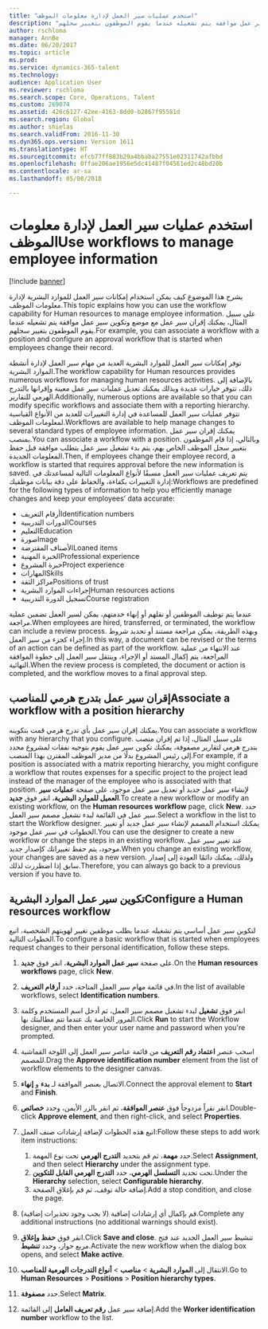 ```yaml
---
title: "استخدم عمليات سير العمل لإدارة معلومات الموظف"
description: "يشرح هذا الموضوع كيف يمكن استخدام إمكانات سير العمل للموارد البشرية لإدارة معلومات الموظف. على سبيل المثال، يمكنك إقران سير عمل مع موضع وتكوين سير عمل موافقة يتم تشغيله عندما يقوم الموظفون بتغيير سجلهم."
author: rschloma
manager: AnnBe
ms.date: 06/20/2017
ms.topic: article
ms.prod: 
ms.service: dynamics-365-talent
ms.technology: 
audience: Application User
ms.reviewer: rschloma
ms.search.scope: Core, Operations, Talent
ms.custom: 269074
ms.assetid: 426c6127-42ee-4163-8dd0-b2867f95581d
ms.search.region: Global
ms.author: shielas
ms.search.validFrom: 2016-11-30
ms.dyn365.ops.version: Version 1611
ms.translationtype: HT
ms.sourcegitcommit: efcb77ff883b29a4bbaba27551e02311742afbbd
ms.openlocfilehash: 0ffae206ae1956e5dc41487f04561ed2c48bd20b
ms.contentlocale: ar-sa
ms.lasthandoff: 05/08/2018

---
```


# <a name="use-workflows-to-manage-employee-information"></a><span data-ttu-id="ac691-104">استخدم عمليات سير العمل لإدارة معلومات الموظف</span><span class="sxs-lookup"><span data-stu-id="ac691-104">Use workflows to manage employee information</span></span>

[!include [banner](includes/banner.md)]

<span data-ttu-id="ac691-105">يشرح هذا الموضوع كيف يمكن استخدام إمكانات سير العمل للموارد البشرية لإدارة معلومات الموظف.</span><span class="sxs-lookup"><span data-stu-id="ac691-105">This topic explains how you can use the workflow capability for Human resources to manage employee information.</span></span> <span data-ttu-id="ac691-106">على سبيل المثال، يمكنك إقران سير عمل مع موضع وتكوين سير عمل موافقة يتم تشغيله عندما يقوم الموظفون بتغيير سجلهم.</span><span class="sxs-lookup"><span data-stu-id="ac691-106">For example, you can associate a workflow with a position and configure an approval workflow that is started when employees change their record.</span></span>

<span data-ttu-id="ac691-107">توفر إمكانات سير العمل للموارد البشرية العديد من مهام سير العمل لإدارة أنشطة الموارد البشرية.</span><span class="sxs-lookup"><span data-stu-id="ac691-107">The workflow capability for Human resources provides numerous workflows for managing human resources activities.</span></span> <span data-ttu-id="ac691-108">بالإضافة إلى ذلك، تتوفر خيارات عديدة وبذلك يمكنك تعديل عمليات سير عمل معينة وإقرانها بالتدرج الهرمي للتقارير.</span><span class="sxs-lookup"><span data-stu-id="ac691-108">Additionally, numerous options are available so that you can modify specific workflows and associate them with a reporting hierarchy.</span></span> <span data-ttu-id="ac691-109">تتوفر عمليات سير العمل للمساعدة في إدارة التغييرات للعديد من الأنواع القياسية لمعلومات الموظف.</span><span class="sxs-lookup"><span data-stu-id="ac691-109">Workflows are available to help manage changes to several standard types of employee information.</span></span> <span data-ttu-id="ac691-110">يمكنك إقران سير عمل بمنصب.</span><span class="sxs-lookup"><span data-stu-id="ac691-110">You can associate a workflow with a position.</span></span> <span data-ttu-id="ac691-111">وبالتالي، إذا قام الموظفون بتغيير سجل الموظف الخاص بهم، يتم بدء تشغيل سير عمل يتطلب موافقة قبل حفظ المعلومات الجديدة.</span><span class="sxs-lookup"><span data-stu-id="ac691-111">Then, if employees change their employee record, a workflow is started that requires approval before the new information is saved.</span></span> <span data-ttu-id="ac691-112">يتم تعريف عمليات سير العمل مسبقًا لأنواع المعلومات التالية لمساعدتك في إدارة التغييرات بكفاءة، والحفاظ على دقة بيانات موظفيك:</span><span class="sxs-lookup"><span data-stu-id="ac691-112">Workflows are predefined for the following types of information to help you efficiently manage changes and keep your employees’ data accurate:</span></span>

-   <span data-ttu-id="ac691-113">أرقام التعريف</span><span class="sxs-lookup"><span data-stu-id="ac691-113">Identification numbers</span></span>
-   <span data-ttu-id="ac691-114">الدورات التدريبية</span><span class="sxs-lookup"><span data-stu-id="ac691-114">Courses</span></span>
-   <span data-ttu-id="ac691-115">التعليم</span><span class="sxs-lookup"><span data-stu-id="ac691-115">Education</span></span>
-   <span data-ttu-id="ac691-116">صورة</span><span class="sxs-lookup"><span data-stu-id="ac691-116">Image</span></span>
-   <span data-ttu-id="ac691-117">الأصناف المقترضة</span><span class="sxs-lookup"><span data-stu-id="ac691-117">Loaned items</span></span>
-   <span data-ttu-id="ac691-118">الخبرة المهنية</span><span class="sxs-lookup"><span data-stu-id="ac691-118">Professional experience</span></span>
-   <span data-ttu-id="ac691-119">خبرة المشروع</span><span class="sxs-lookup"><span data-stu-id="ac691-119">Project experience</span></span>
-   <span data-ttu-id="ac691-120">المهارات</span><span class="sxs-lookup"><span data-stu-id="ac691-120">Skills</span></span>
-   <span data-ttu-id="ac691-121">مراكز الثقة</span><span class="sxs-lookup"><span data-stu-id="ac691-121">Positions of trust</span></span>
-   <span data-ttu-id="ac691-122">إجراءات الموارد البشرية</span><span class="sxs-lookup"><span data-stu-id="ac691-122">Human resources actions</span></span>
-   <span data-ttu-id="ac691-123">تسجيل الدورة التدريبية</span><span class="sxs-lookup"><span data-stu-id="ac691-123">Course registration</span></span>

<span data-ttu-id="ac691-124">عندما يتم توظيف الموظفين أو نقلهم أو إنهاء خدمتهم، يمكن لسير العمل تضمين عملية مراجعة.</span><span class="sxs-lookup"><span data-stu-id="ac691-124">When employees are hired, transferred, or terminated, the workflow can include a review process.</span></span> <span data-ttu-id="ac691-125">وبهذه الطريقة، يمكن مراجعة مستند أو تحديد شروط إجراء كجزء من سير العمل.</span><span class="sxs-lookup"><span data-stu-id="ac691-125">In this way, a document can be revised or the terms of an action can be defined as part of the workflow.</span></span> <span data-ttu-id="ac691-126">عند الانتهاء من عملية المراجعة، يتم إكمال المستد أو الإجراء، وينتقل سير العمل إلى خطوة الموافقة النهائية.</span><span class="sxs-lookup"><span data-stu-id="ac691-126">When the review process is completed, the document or action is completed, and the workflow moves to a final approval step.</span></span>

## <a name="associate-a-workflow-with-a-position-hierarchy"></a><span data-ttu-id="ac691-127">إقران سير عمل بتدرج هرمي للمناصب</span><span class="sxs-lookup"><span data-stu-id="ac691-127">Associate a workflow with a position hierarchy</span></span>
<span data-ttu-id="ac691-128">يمكنك إقران سير عمل بأي تدرج هرمي قمت بتكوينه.</span><span class="sxs-lookup"><span data-stu-id="ac691-128">You can associate a workflow with any hierarchy that you configure.</span></span> <span data-ttu-id="ac691-129">على سبيل المثال، إذا تم إقران منصب بتدرج هرمي لتقارير مصفوفة، يمكنك تكوين سير عمل يقوم بتوجيه نفقات لمشروع محدد إلى رئيس المشروع بدلًا من مدير الموظف المقترن بهذا المنصب.</span><span class="sxs-lookup"><span data-stu-id="ac691-129">For example, if a position is associated with a matrix reporting hierarchy, you might configure a workflow that routes expenses for a specific project to the project lead instead of the manager of the employee who is associated with that position.</span></span> <span data-ttu-id="ac691-130">لإنشاء سير عمل جديد أو تعديل سير عمل موجود، على صفحة **عمليات سير العميل للموارد البشرية**، انقر فوق **جديد**.</span><span class="sxs-lookup"><span data-stu-id="ac691-130">To create a new workflow or modify an existing workflow, on the **Human resources workflow** page, click **New**.</span></span> <span data-ttu-id="ac691-131">حدد سير عمل في القائمة لبدء تشغيل مصمم سير العمل.</span><span class="sxs-lookup"><span data-stu-id="ac691-131">Select a workflow in the list to start the Workflow designer.</span></span> <span data-ttu-id="ac691-132">يمكنك استخدام المصمم لإنشاء سير عمل جديد أو تغيير الخطوات في سير عمل موجود.</span><span class="sxs-lookup"><span data-stu-id="ac691-132">You can use the designer to create a new workflow or change the steps in an existing workflow.</span></span> <span data-ttu-id="ac691-133">عند تغيير سير عمل موجود، يتم حفظ تغييراتك كإصدار جديد.</span><span class="sxs-lookup"><span data-stu-id="ac691-133">When you change an existing workflow, your changes are saved as a new version.</span></span> <span data-ttu-id="ac691-134">ولذلك، يمكنك دائمًا العودة إلى إصدار سابق إذا اضطررت لذلك.</span><span class="sxs-lookup"><span data-stu-id="ac691-134">Therefore, you can always go back to a previous version if you have to.</span></span>

## <a name="configure-a-human-resources-workflow"></a><span data-ttu-id="ac691-135">تكوين سير عمل الموارد البشرية</span><span class="sxs-lookup"><span data-stu-id="ac691-135">Configure a Human resources workflow</span></span>
<span data-ttu-id="ac691-136">لتكوين سير عمل أساسي يتم تشغيله عندما يطلب موظفين تغيير لهويتهم الشخصية، اتبع الخطوات التالية.</span><span class="sxs-lookup"><span data-stu-id="ac691-136">To configure a basic workflow that is started when employees request changes to their personal identification, follow these steps.</span></span>

1.  <span data-ttu-id="ac691-137">على صفحة **سير عمل الموارد البشرية**، انقر فوق **جديد**.</span><span class="sxs-lookup"><span data-stu-id="ac691-137">On the **Human resources workflows** page, click **New**.</span></span>
2.  <span data-ttu-id="ac691-138">في قائمة مهام سير العمل المتاحة، حدد **أرقام التعريف**.</span><span class="sxs-lookup"><span data-stu-id="ac691-138">In the list of available workflows, select **Identification numbers**.</span></span>
3.  <span data-ttu-id="ac691-139">انقر فوق **تشغيل** لبدء تشغيل مصمم سير العمل، ثم أدخل اسم المستخدم وكلمة المرور الخاصة بك عندما تتم مطالبتك بها.</span><span class="sxs-lookup"><span data-stu-id="ac691-139">Click **Run** to start the Workflow designer, and then enter your user name and password when you're prompted.</span></span>
4.  <span data-ttu-id="ac691-140">اسحب عنصر **اعتماد رقم التعريف** من قائمة عناصر سير العمل إلى اللوحة القماشية للمصمم.</span><span class="sxs-lookup"><span data-stu-id="ac691-140">Drag the **Approve identification number** element from the list of workflow elements to the designer canvas.</span></span>
5.  <span data-ttu-id="ac691-141">الاتصال بعنصر الموافقة لـ **بدء** و **إنهاء**.</span><span class="sxs-lookup"><span data-stu-id="ac691-141">Connect the approval element to **Start** and **Finish**.</span></span>
6.  <span data-ttu-id="ac691-142">انقر نقراً مزدوجاً فوق **عنصر الموافقة**، ثم انقر بالزر الأيمن، وحدد **خصائص**.</span><span class="sxs-lookup"><span data-stu-id="ac691-142">Double-click **Approve element**, and then right-click, and select **Properties**.</span></span>
7.  <span data-ttu-id="ac691-143">اتبع هذه الخطوات لإضافة إرشادات صنف العمل:</span><span class="sxs-lookup"><span data-stu-id="ac691-143">Follow these steps to add work item instructions:</span></span>
    1.  <span data-ttu-id="ac691-144">حدد **مهمة**، ثم قم بتحديد **التدرج الهرمي** تحت نوع المهمة.</span><span class="sxs-lookup"><span data-stu-id="ac691-144">Select **Assignment**, and then select **Hierarchy** under the assignment type.</span></span>
    2.  <span data-ttu-id="ac691-145">تحت تحديد **التسلسل الهرمي**، حدد **التدرج الهرمي القابل للتكوين**.</span><span class="sxs-lookup"><span data-stu-id="ac691-145">Under the **Hierarchy** selection, select **Configurable hierarchy**.</span></span>
    3.  <span data-ttu-id="ac691-146">إضافة حالة توقف، ثم قم بإغلاق الصفحة.</span><span class="sxs-lookup"><span data-stu-id="ac691-146">Add a stop condition, and close the page.</span></span>

8.  <span data-ttu-id="ac691-147">قم بإكمال أي إرشادات إضافية (لا يجب وجود تحذيرات إضافية).</span><span class="sxs-lookup"><span data-stu-id="ac691-147">Complete any additional instructions (no additional warnings should exist).</span></span>
9.  <span data-ttu-id="ac691-148">انقر فوق **حفظ وإغلاق**.</span><span class="sxs-lookup"><span data-stu-id="ac691-148">Click **Save and close**.</span></span> <span data-ttu-id="ac691-149">تنشيط سير العمل الجديد عند فتح مربع حوار، وحدد **تنشيط**.</span><span class="sxs-lookup"><span data-stu-id="ac691-149">Activate the new workflow when the dialog box opens, and select **Make active**.</span></span>
10. <span data-ttu-id="ac691-150">الانتقال إلى **الموارد البشرية** &gt; **مناصب** &gt; **أنواع التدرجات الهرمية للمناصب**.</span><span class="sxs-lookup"><span data-stu-id="ac691-150">Go to **Human Resources** &gt; **Positions** &gt; **Position hierarchy types**.</span></span>
11. <span data-ttu-id="ac691-151">حدد **مصفوفة**.</span><span class="sxs-lookup"><span data-stu-id="ac691-151">Select **Matrix**.</span></span>
12. <span data-ttu-id="ac691-152">إضافة سير عمل **رقم تعريف العامل** إلى القائمة.</span><span class="sxs-lookup"><span data-stu-id="ac691-152">Add the **Worker identification number** workflow to the list.</span></span>





